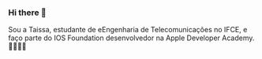 ### Hi there 👋
Sou a Taissa, estudante de eEngenharia de Telecomunicações no IFCE, e faço parte do IOS Foundation desenvolvedor na Apple Developer Academy. 🍎👨🏻‍💻

